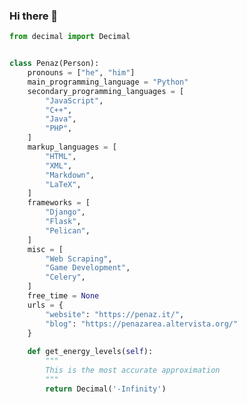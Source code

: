 ### Hi there 👋

```py
from decimal import Decimal


class Penaz(Person):
    pronouns = ["he", "him"]
    main_programming_language = "Python"
    secondary_programming_languages = [
        "JavaScript",
        "C++",
        "Java",
        "PHP",
    ]
    markup_languages = [
        "HTML",
        "XML",
        "Markdown",
        "LaTeX",
    ]
    frameworks = [
        "Django",
        "Flask",
        "Pelican",
    ]
    misc = [
        "Web Scraping",
        "Game Development",
        "Celery",
    ]
    free_time = None
    urls = {
        "website": "https://penaz.it/",
        "blog": "https://penazarea.altervista.org/"
    }
    
    def get_energy_levels(self):
        """
        This is the most accurate approximation
        """
        return Decimal('-Infinity')
```

<!--
**Penaz91/Penaz91** is a ✨ _special_ ✨ repository because its `README.md` (this file) appears on your GitHub profile.

Here are some ideas to get you started:

- 🔭 I’m currently working on ...
- 🌱 I’m currently learning ...
- 👯 I’m looking to collaborate on ...
- 🤔 I’m looking for help with ...
- 💬 Ask me about ...
- 📫 How to reach me: ...
- 😄 Pronouns: ...
- ⚡ Fun fact: ...
-->

